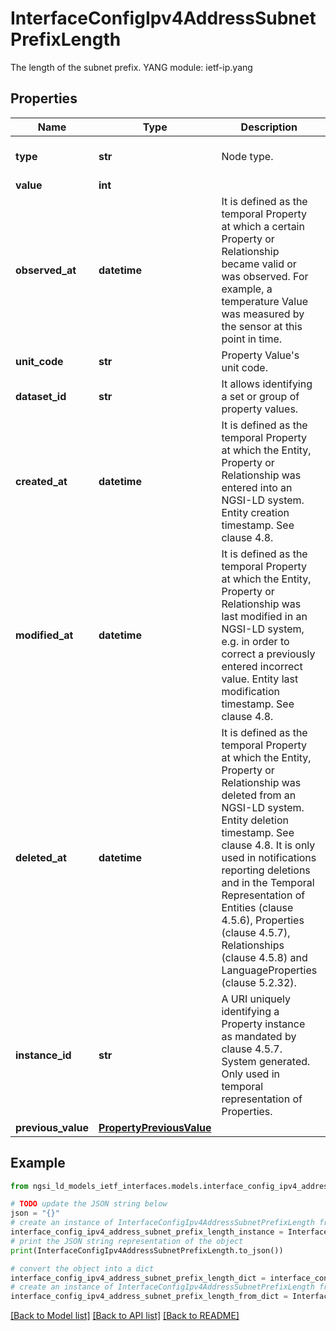 # InterfaceConfigIpv4AddressSubnetPrefixLength

The length of the subnet prefix.  YANG module: ietf-ip.yang 

## Properties

Name | Type | Description | Notes
------------ | ------------- | ------------- | -------------
**type** | **str** | Node type.  | [optional] [default to 'Property']
**value** | **int** |  | 
**observed_at** | **datetime** | It is defined as the temporal Property at which a certain Property or Relationship became valid or was observed. For example, a temperature Value was measured by the sensor at this point in time.  | [optional] 
**unit_code** | **str** | Property Value&#39;s unit code.  | [optional] 
**dataset_id** | **str** | It allows identifying a set or group of property values.  | [optional] 
**created_at** | **datetime** | It is defined as the temporal Property at which the Entity, Property or Relationship was entered into an NGSI-LD system.  Entity creation timestamp. See clause 4.8.  | [optional] 
**modified_at** | **datetime** | It is defined as the temporal Property at which the Entity, Property or Relationship was last modified in an NGSI-LD system, e.g. in order to correct a previously entered incorrect value.  Entity last modification timestamp. See clause 4.8.  | [optional] 
**deleted_at** | **datetime** | It is defined as the temporal Property at which the Entity, Property or Relationship was deleted from an NGSI-LD system.  Entity deletion timestamp. See clause 4.8. It is only used in notifications reporting deletions and in the Temporal Representation of Entities (clause 4.5.6), Properties (clause 4.5.7), Relationships (clause 4.5.8) and LanguageProperties (clause 5.2.32).  | [optional] 
**instance_id** | **str** | A URI uniquely identifying a Property instance as  mandated by clause 4.5.7. System generated. Only used in temporal representation of Properties.  | [optional] [readonly] 
**previous_value** | [**PropertyPreviousValue**](PropertyPreviousValue.md) |  | [optional] 

## Example

```python
from ngsi_ld_models_ietf_interfaces.models.interface_config_ipv4_address_subnet_prefix_length import InterfaceConfigIpv4AddressSubnetPrefixLength

# TODO update the JSON string below
json = "{}"
# create an instance of InterfaceConfigIpv4AddressSubnetPrefixLength from a JSON string
interface_config_ipv4_address_subnet_prefix_length_instance = InterfaceConfigIpv4AddressSubnetPrefixLength.from_json(json)
# print the JSON string representation of the object
print(InterfaceConfigIpv4AddressSubnetPrefixLength.to_json())

# convert the object into a dict
interface_config_ipv4_address_subnet_prefix_length_dict = interface_config_ipv4_address_subnet_prefix_length_instance.to_dict()
# create an instance of InterfaceConfigIpv4AddressSubnetPrefixLength from a dict
interface_config_ipv4_address_subnet_prefix_length_from_dict = InterfaceConfigIpv4AddressSubnetPrefixLength.from_dict(interface_config_ipv4_address_subnet_prefix_length_dict)
```
[[Back to Model list]](../README.md#documentation-for-models) [[Back to API list]](../README.md#documentation-for-api-endpoints) [[Back to README]](../README.md)


